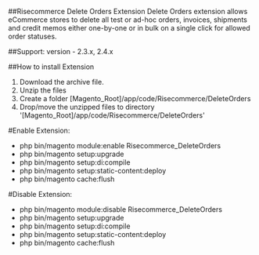 ##Risecommerce Delete Orders Extension
Delete Orders extension allows eCommerce stores to delete all test or ad-hoc orders, invoices, shipments and credit memos either one-by-one or in bulk on a single click for allowed order statuses.

##Support: 
version - 2.3.x, 2.4.x

##How to install Extension

1. Download the archive file.
2. Unzip the files
3. Create a folder [Magento_Root]/app/code/Risecommerce/DeleteOrders
4. Drop/move the unzipped files to directory '[Magento_Root]/app/code/Risecommerce/DeleteOrders'

#Enable Extension:
- php bin/magento module:enable Risecommerce_DeleteOrders
- php bin/magento setup:upgrade
- php bin/magento setup:di:compile
- php bin/magento setup:static-content:deploy
- php bin/magento cache:flush

#Disable Extension:
- php bin/magento module:disable Risecommerce_DeleteOrders
- php bin/magento setup:upgrade
- php bin/magento setup:di:compile
- php bin/magento setup:static-content:deploy
- php bin/magento cache:flush
